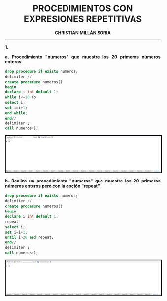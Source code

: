 <style>
  h1, h2, h3, h4, h5, h6{
    text-align: center;
    font-weight: bold;
    border: none;
    margin-bottom: 0px;
  }

  p{
    text-align: justify;
  }

  img{
    border: 2px solid black;
  }
</style>

<h1>PROCEDIMIENTOS CON EXPRESIONES REPETITIVAS</h1>

<h4>CHRISTIAN MILLÁN SORIA</h4>

<hr>

<p><b>1.</b></p>

<p><b>a. Procedimiento "numeros" que muestre los 20 primeros números enteros.</b></p>

```sql
drop procedure if exists numeros;
delimiter //
create procedure numeros()
begin
declare i int default 1;
while i<=20 do
select i;
set i=i+1;
end while;
end//
delimiter ;
call numeros();
```

<img src="img/1.png">

<p><b>b. Realiza un procedimiento "numeros" que muestre los 20 primeros números enteros pero con la opción "repeat".</b></p>

```sql
drop procedure if exists numeros;
delimiter //
create procedure numeros()
begin
declare i int default 1;
repeat
select i;
set i=i+1;
until i>20 end repeat;
end//
delimiter ;
call numeros();
```

<img src="img/2.png">